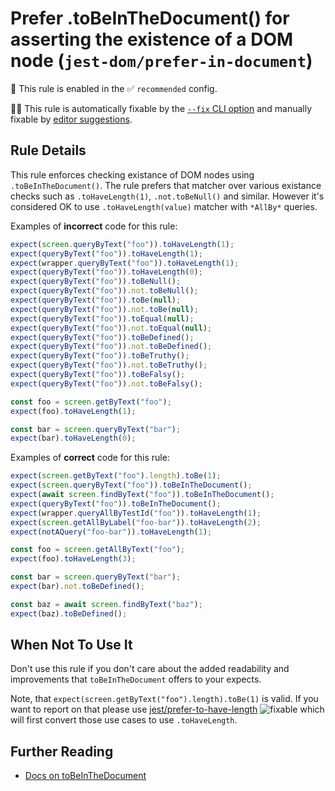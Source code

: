 # Prefer .toBeInTheDocument() for asserting the existence of a DOM node (`jest-dom/prefer-in-document`)

💼 This rule is enabled in the ✅ `recommended` config.

🔧💡 This rule is automatically fixable by the [`--fix` CLI option](https://eslint.org/docs/latest/user-guide/command-line-interface#--fix) and manually fixable by [editor suggestions](https://eslint.org/docs/latest/use/core-concepts#rule-suggestions).

<!-- end auto-generated rule header -->

## Rule Details

This rule enforces checking existance of DOM nodes using `.toBeInTheDocument()`.
The rule prefers that matcher over various existance checks such as `.toHaveLength(1)`, `.not.toBeNull()` and
similar.
However it's considered OK to use `.toHaveLength(value)` matcher with `*AllBy*` queries.

Examples of **incorrect** code for this rule:

```js
expect(screen.queryByText("foo")).toHaveLength(1);
expect(queryByText("foo")).toHaveLength(1);
expect(wrapper.queryByText("foo")).toHaveLength(1);
expect(queryByText("foo")).toHaveLength(0);
expect(queryByText("foo")).toBeNull();
expect(queryByText("foo")).not.toBeNull();
expect(queryByText("foo")).toBe(null);
expect(queryByText("foo")).not.toBe(null);
expect(queryByText("foo")).toEqual(null);
expect(queryByText("foo")).not.toEqual(null);
expect(queryByText("foo")).toBeDefined();
expect(queryByText("foo")).not.toBeDefined();
expect(queryByText("foo")).toBeTruthy();
expect(queryByText("foo")).not.toBeTruthy();
expect(queryByText("foo")).toBeFalsy();
expect(queryByText("foo")).not.toBeFalsy();

const foo = screen.getByText("foo");
expect(foo).toHaveLength(1);

const bar = screen.queryByText("bar");
expect(bar).toHaveLength(0);
```

Examples of **correct** code for this rule:

```js
expect(screen.getByText("foo").length).toBe(1);
expect(screen.queryByText("foo")).toBeInTheDocument();
expect(await screen.findByText("foo")).toBeInTheDocument();
expect(queryByText("foo")).toBeInTheDocument();
expect(wrapper.queryAllByTestId("foo")).toHaveLength(1);
expect(screen.getAllByLabel("foo-bar")).toHaveLength(2);
expect(notAQuery("foo-bar")).toHaveLength(1);

const foo = screen.getAllByText("foo");
expect(foo).toHaveLength(3);

const bar = screen.queryByText("bar");
expect(bar).not.toBeDefined();

const baz = await screen.findByText("baz");
expect(baz).toBeDefined();
```

## When Not To Use It

Don't use this rule if you don't care about the added readability and
improvements that `toBeInTheDocument` offers to your expects.

Note, that `expect(screen.getByText("foo").length).toBe(1)` is valid. If you want to report on that please use [jest/prefer-to-have-length](https://github.com/jest-community/eslint-plugin-jest/blob/HEAD/docs/rules/prefer-to-have-length.md)
![fixable][] which will first convert those use cases to use `.toHaveLength`.

## Further Reading

- [Docs on toBeInTheDocument](https://github.com/testing-library/jest-dom#tobeinthedocument)

[fixable]: https://img.shields.io/badge/-fixable-green.svg
